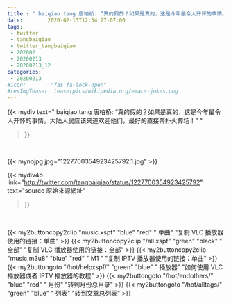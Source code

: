 ```yaml
---
title : " baiqiao tang 唐柏桥: “真的假的？如果是真的，这是今年最令人开怀的事情。大陆人民应该夹道欢迎他们，最好的直接奔扑火葬场！”  "
date:        2020-02-13T12:34:27-07:00
tags:
 - twitter
 - tangbaiqiao
 - twitter_tangbaiqiao
 - 202002
 - 20200213
 - 20200213_12
categories:
 - 20200213
#icon:        "fas fa-lock-open"
#resImgTeaser: teaserpics/wikipedia.org/emacs-jokes.png
---
```


{{< mydiv text=" baiqiao tang 唐柏桥: “真的假的？如果是真的，这是今年最令人开怀的事情。大陆人民应该夹道欢迎他们，最好的直接奔扑火葬场！”  "
>}}
<br>


 {{< mynojpg jpg="1227700354923425792.1.jpg" >}}<br> 



{{< mydiv4o link="http://twitter.com/tangbaiqiao/status/1227700354923425792"
text="source 原始來源網址"
>}}


<br>



{{< my2buttoncopy2clip "music.xspf"        "blue"   "red"    " 单曲"  "复制 VLC 播放器使用的链接：单曲" >}} {{< my2buttoncopy2clip "/all.xspf"         "green"  "black"  " 全部"  "复制 VLC 播放器使用的链接：全部" >}} {{< my2buttoncopy2clip "music.m3u8"        "blue"   "red"    " M1 "    "复制 IPTV 播放器使用的链接：单曲" >}} {{< my2buttongoto      "/hot/helpxspf/"    "green"  "blue"   " 播放器" "如何使用 VLC 播放器或者 IPTV 播放器的教程" >}} {{< my2buttongoto      "/hot/endothers/"   "blue"   "red"    " 月份"   "转到月份总目录" >}} {{< my2buttongoto      "/hot/alltags/"     "green"  "blue"   " 列表"   "转到文章总列表" >}} 
